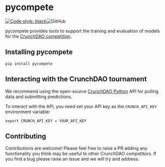 # pycompete

[![Code style: black](https://img.shields.io/badge/code%20style-black-000000.svg)](https://github.com/psf/black)![GitHub](https://img.shields.io/github/license/FChmiel/pycompete)

pycompete provides tools to support the training and evaluation of models for the [CrunchDAO competition](https://www.crunchdao.com/).

## Installing pycompete

`pip install pycompete`

## Interacting with the CrunchDAO tournament

We recommend using the open-source [CrunchDAO Python](https://github.com/uuazed/crunchdao/tree/main) API for pulling data and submitting predictions.

To interact with the API, you need set your API key as the `CRUNCH_API_KEY` environment variable:

`export CRUNCH_API_KEY = YOUR_API_KEY`

## Contributing

Contributions are welcome! Please feel free to raise a PR adding any functionality you think may be useful to other CrunchDAO competitors. If you find a bug please raise an issue and we will try and address.
